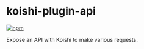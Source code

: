 # koishi-plugin-api

[![npm](https://img.shields.io/npm/v/@ahdg/koishi-plugin-api?style=flat-square)](https://www.npmjs.com/package/koishi-plugin-api)

Expose an API with Koishi to make various requests.
